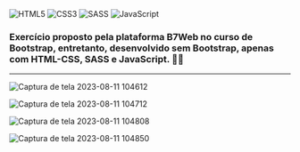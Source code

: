 <div>
  <img alt="HTML5" src="https://img.shields.io/badge/HTML5-E34F26?style=for-the-badge&logo=html5&logoColor=white">
  <img alt="CSS3" src="https://img.shields.io/badge/CSS3-1572B6?style=for-the-badge&logo=css3&logoColor=white">
  <img alt="SASS" src="https://img.shields.io/badge/Sass-CC6699?style=for-the-badge&logo=sass&logoColor=white">
  <img alt="JavaScript" src="https://img.shields.io/badge/JavaScript-F7DF1E?style=for-the-badge&logo=javascript&logoColor=black">
</div>

### Exercício proposto pela plataforma B7Web no curso de Bootstrap, entretanto, desenvolvido sem Bootstrap, apenas com HTML-CSS, SASS e JavaScript. 🤯🤩
---
![Captura de tela 2023-08-11 104612](https://github.com/aletcm/Conquer-B7Web/assets/74436963/ab62b91a-8010-4bfd-8bba-d6d56859c312)

![Captura de tela 2023-08-11 104712](https://github.com/aletcm/Conquer-B7Web/assets/74436963/bbd874a1-992c-4aa8-bb09-8abaf187e892)

![Captura de tela 2023-08-11 104808](https://github.com/aletcm/Conquer-B7Web/assets/74436963/b9f99a97-87e6-4f23-9162-758e641ac880)

![Captura de tela 2023-08-11 104850](https://github.com/aletcm/Conquer-B7Web/assets/74436963/c58cdb91-70c9-4b01-88fb-0613e176f62e)
